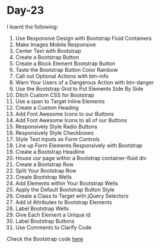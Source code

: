 # Day-23

I learnt the following:

1. Use Responsive Design with Bootstrap Fluid Containers
2. Make Images Mobile Responsive
3. Center Text with Bootstrap
4. Create a Bootstrap Button 
5. Create a Block Element Bootstrap Button
6. Taste the Bootstrap Button Color Rainbow
7. Call out Optional Actions with btn-info
8. Warn Your Users of a Dangerous Action with btn-danger
9. Use the Bootstrap Grid to Put Elements Side By Side
10. Ditch Custom CSS for Bootstrap
11. Use a span to Target Inline Elements
12. Create a Custom Heading
13. Add Font Awesome Icons to our Buttons
14. Add Font Awesome Icons to all of our Buttons
15. Responsively Style Radio Buttons
16. Responsively Style Checkboxes
17. Style Text Inputs as Form Controls
18. Line up Form Elements Responsively with Bootstrap
19. Create a Bootstrap Headline
20. House our page within a Bootstrap container-fluid div
21. Create a Bootstrap Row
22. Split Your Bootstrap Row
23. Create Bootstrap Wells
24. Add Elements within Your Bootstrap Wells
25. Apply the Default Bootstrap Button Style
26. Create a Class to Target with jQuery Selectors
27. Add id Attributes to Bootstrap Elements
28. Label Bootstrap Wells
29. Give Each Element a Unique id
30. Label Bootstrap Buttons
31. Use Comments to Clarify Code


Check the Bootstrap code [here](./index.html)